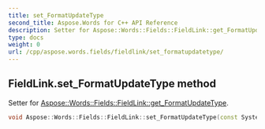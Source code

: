 ```yaml
---
title: set_FormatUpdateType
second_title: Aspose.Words for C++ API Reference
description: Setter for Aspose::Words::Fields::FieldLink::get_FormatUpdateType. 
type: docs
weight: 0
url: /cpp/aspose.words.fields/fieldlink/set_formatupdatetype/
---
```

## FieldLink.set_FormatUpdateType method


Setter for [Aspose::Words::Fields::FieldLink::get_FormatUpdateType](../get_formatupdatetype/).

```cpp
void Aspose::Words::Fields::FieldLink::set_FormatUpdateType(const System::String &value)
```

